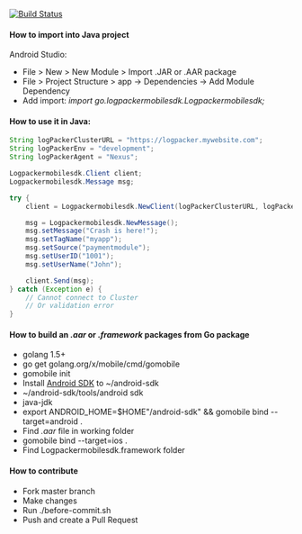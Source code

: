 [![Build Status](https://travis-ci.org/logpacker/mobile-sdk.svg?branch=master)](https://travis-ci.org/logpacker/mobile-sdk)

#### How to import into Java project

Android Studio:

* File > New > New Module > Import .JAR or .AAR package
* File > Project Structure > app -> Dependencies -> Add Module Dependency
* Add import: *import go.logpackermobilesdk.Logpackermobilesdk;*

#### How to use it in Java:

```java
String logPackerClusterURL = "https://logpacker.mywebsite.com";
String logPackerEnv = "development";
String logPackerAgent = "Nexus";

Logpackermobilesdk.Client client;
Logpackermobilesdk.Message msg;

try {
    client = Logpackermobilesdk.NewClient(logPackerClusterURL, logPackerEnv, logPackerAgent);

    msg = Logpackermobilesdk.NewMessage();
    msg.setMessage("Crash is here!");
    msg.setTagName("myapp");
    msg.setSource("paymentmodule");
    msg.setUserID("1001");
    msg.setUserName("John");

    client.Send(msg);
} catch (Exception e) {
    // Cannot connect to Cluster
    // Or validation error
}
```

#### How to build an *.aar* or *.framework* packages from Go package

* golang 1.5+
* go get golang.org/x/mobile/cmd/gomobile
* gomobile init
* Install [Android SDK](https://developer.android.com/sdk/index.html#Other) to ~/android-sdk
* ~/android-sdk/tools/android sdk
* java-jdk
* export ANDROID_HOME=$HOME"/android-sdk" && gomobile bind --target=android .
* Find *.aar* file in working folder
* gomobile bind --target=ios .
* Find Logpackermobilesdk.framework folder

#### How to contribute

* Fork master branch
* Make changes
* Run ./before-commit.sh
* Push and create a Pull Request
